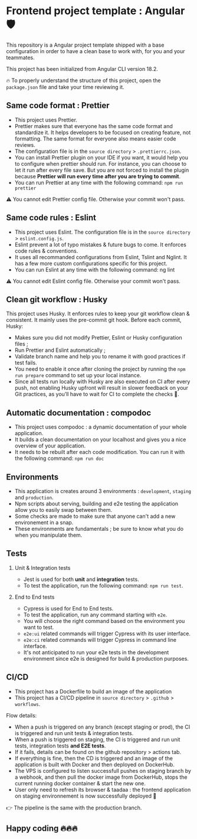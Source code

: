 # Frontend project template : Angular 🛡️

This repository is a Angular project template shipped with a base configuration in order to have a clean base to work with, for you and your teammates. 

This project has been initialized from Angular CLI version 18.2.

🔥 To properly understand the structure of this project, open the `package.json` file and take your time reviewing it.

## Same code format : Prettier
- This project uses Prettier. 
- Prettier makes sure that everyone has the same code format and standardize it. It helps developers to be focused on creating feature, not formatting. The same format for everyone also means easier code reviews.
- The configuration file is in the `source directory` > `.prettierrc.json`.
- You can install Prettier plugin on your IDE if you want, it would help you to configure when prettier should run. For instance, you can choose to let it run after every file save. But you are not forced to install the plugin because **Prettier will run every time after you are trying to commit**.
- You can run Prettier at any time with the following command: `npm run prettier`

⚠️ You cannot edit Prettier config file. Otherwise your commit won't pass.


## Same code rules : Eslint
- This project uses Eslint. The configuration file is in the `source directory` > `eslint.config.js`.
- Eslint prevent a lot of typo mistakes & future bugs to come. It enforces code rules & conventions.
- It uses all recommanded configurations from Eslint, Tslint and Nglint. It has a few more custom configurations specific for this project.
- You can run Eslint at any time with the following command: ng lint

⚠️ You cannot edit Eslint config file. Otherwise your commit won't pass.

## Clean git workflow : Husky
This project uses Husky. It enforces rules to keep your git workflow clean & consistent. It mainly uses the pre-commit git hook. Before each commit, Husky:
- Makes sure you did not modify Prettier, Eslint or Husky configuration files ;
- Run Prettier and Eslint automatically ;
- Validate branch name and help you to rename it with good practices if test fails.
- You need to enable it once after cloning the project by running the `npm run prepare` command to set up your local instance.
- Since all tests run locally with Husky are also executed on CI after every push, not enabling Husky upfront will result in slower feedback on your Git practices, as you’ll have to wait for CI to complete the checks 🙈.

## Automatic documentation : compodoc
- This project uses compodoc : a dynamic documentation of your whole application. 
- It builds a clean documentation on your localhost and gives you a nice overview of your application. 
- It needs to be rebuilt after each code modification. You can run it with the following command: `npm run doc`


## Environments
- This application is creates around 3 environments : `development`, `staging` and `production`.
- Npm scripts about serving, building and e2e testing the application allow you to easily swap between them.
- Some checks are made to make sure that anyone can't add a new environement in a snap.
- These environments are fundamentals ; be sure to know what you do when you manipulate them.

## Tests
1. Unit & Integration tests
   - Jest is used for both **unit** and **integration** tests.
   - To test the application, run the following command: `npm run test`. 


2. End to End tests
   - Cypress is used for End to End tests.
   - To test the application, run any command starting with `e2e`. 
   - You will choose the right command based on the environment you want to test.
   - `e2e:ui` related commands will trigger Cypress with its user interface.
   - `e2e:ci` related commands will trigger Cypress in command line interface.
   - It's not anticipated to run your e2e tests in the development environment since e2e is designed for build & production purposes.

## CI/CD
- This project has a Dockerfile to build an image of the application
- This project has a CI/CD pipeline in `source directory` > `.github` > `workflows`.

Flow details: 
- When a push is triggered on any branch (except staging or prod), the CI is triggered and run unit tests & integration tests.
- When a push is triggered on staging, the CI is triggered and run unit tests, integration tests **and E2E tests**. 
- If it fails, details can be found on the github repository > actions tab.
- If everything is fine, then the CD is triggered and an image of the application is built with Docker and then deployed on DockerHub.
- The VPS is configured to listen successfull pushes on staging branch by a webhook, and then pull the docker image from DockerHub, stops the current running docker container & start the new one.
- User only need to refresh its browser & taadaa : the frontend application on staging environnement is now successfully deployed 🎉

👉 The pipeline is the same with the production branch. 

## Happy coding 🔥🔥🔥